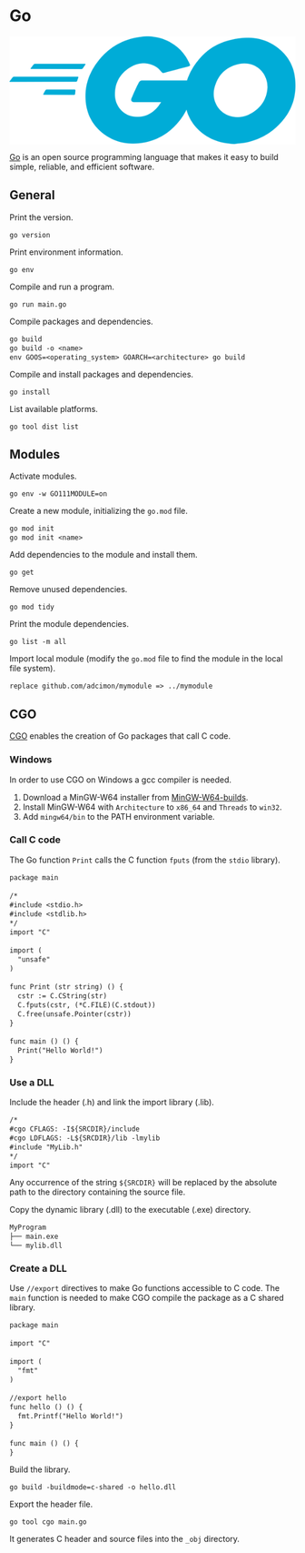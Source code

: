 # Go

<p align="center"><img align="center" src="go.png"></p>

[Go](https://golang.org/) is an open source programming language that makes it easy to build simple, reliable, and efficient software.

## General

Print the version.
```
go version
```

Print environment information.
```
go env
```

Compile and run a program.
```
go run main.go
```

Compile packages and dependencies.
```
go build
go build -o <name>
env GOOS=<operating_system> GOARCH=<architecture> go build
```

Compile and install packages and dependencies.
```
go install
```

List available platforms.
```
go tool dist list
```

## Modules

Activate modules.
```
go env -w GO111MODULE=on
```

Create a new module, initializing the `go.mod` file.
```
go mod init
go mod init <name>
```

Add dependencies to the module and install them.
```
go get
```

Remove unused dependencies.
```
go mod tidy
```

Print the module dependencies.
```
go list -m all
```

Import local module (modify the `go.mod` file to find the module in the local file system).
```
replace github.com/adcimon/mymodule => ../mymodule
```

## CGO

[CGO](https://golang.org/pkg/cmd/cgo/) enables the creation of Go packages that call C code.

### Windows

In order to use CGO on Windows a gcc compiler is needed.
1. Download a MinGW-W64 installer from [MinGW-W64-builds](http://mingw-w64.org/doku.php/download/mingw-builds).
2. Install MinGW-W64 with `Architecture` to `x86_64` and `Threads` to `win32`.
3. Add `mingw64/bin` to the PATH environment variable.

### Call C code

The Go function `Print` calls the C function `fputs` (from the `stdio` library).
```
package main

/*
#include <stdio.h>
#include <stdlib.h>
*/
import "C"

import (
  "unsafe"
)

func Print (str string) () {
  cstr := C.CString(str)
  C.fputs(cstr, (*C.FILE)(C.stdout))
  C.free(unsafe.Pointer(cstr))
}

func main () () {
  Print("Hello World!")
}
```

### Use a DLL

Include the header (.h) and link the import library (.lib).
```
/*
#cgo CFLAGS: -I${SRCDIR}/include
#cgo LDFLAGS: -L${SRCDIR}/lib -lmylib
#include "MyLib.h"
*/
import "C"
```
Any occurrence of the string `${SRCDIR}` will be replaced by the absolute path to the directory containing the source file.

Copy the dynamic library (.dll) to the executable (.exe) directory.
```
MyProgram
├── main.exe
└── mylib.dll
```

### Create a DLL

Use `//export` directives to make Go functions accessible to C code.
The `main` function is needed to make CGO compile the package as a C shared library.
```
package main

import "C"

import (
  "fmt"
)

//export hello
func hello () () {
  fmt.Printf("Hello World!")
}

func main () () {
}
```

Build the library.
```
go build -buildmode=c-shared -o hello.dll
```

Export the header file.
```
go tool cgo main.go
```

It generates C header and source files into the `_obj` directory.
